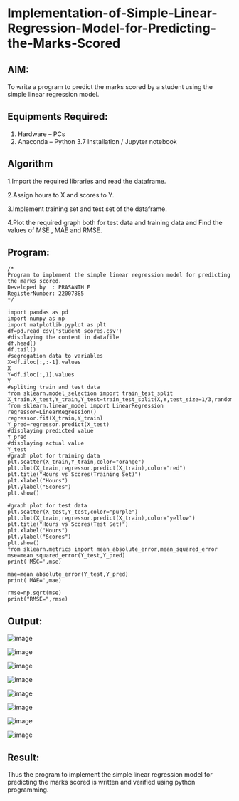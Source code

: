 # Implementation-of-Simple-Linear-Regression-Model-for-Predicting-the-Marks-Scored

## AIM:
To write a program to predict the marks scored by a student using the simple linear regression model.

## Equipments Required:
1. Hardware – PCs
2. Anaconda – Python 3.7 Installation / Jupyter notebook

## Algorithm
1.Import the required libraries and read the dataframe.

2.Assign hours to X and scores to Y.

3.Implement training set and test set of the dataframe. 

4.Plot the required graph both for test data and training data and Find the values of MSE , MAE and RMSE.

## Program:
```
/*
Program to implement the simple linear regression model for predicting the marks scored.
Developed by  : PRASANTH E
RegisterNumber: 22007885 
*/

import pandas as pd
import numpy as np
import matplotlib.pyplot as plt
df=pd.read_csv('student_scores.csv')
#displaying the content in datafile
df.head()
df.tail()
#segregation data to variables
X=df.iloc[:,:-1].values
X
Y=df.iloc[:,1].values
Y
#spliting train and test data
from sklearn.model_selection import train_test_split
X_train,X_test,Y_train,Y_test=train_test_split(X,Y,test_size=1/3,random_state=0)
from sklearn.linear_model import LinearRegression
regressor=LinearRegression()
regressor.fit(X_train,Y_train)
Y_pred=regressor.predict(X_test)
#displaying predicted value
Y_pred
#displaying actual value
Y_test
#graph plot for training data
plt.scatter(X_train,Y_train,color="orange")
plt.plot(X_train,regressor.predict(X_train),color="red")
plt.title("Hours vs Scores(Training Set)")
plt.xlabel("Hours")
plt.ylabel("Scores")
plt.show()

#graph plot for test data
plt.scatter(X_test,Y_test,color="purple")
plt.plot(X_train,regressor.predict(X_train),color="yellow")
plt.title("Hours vs Scores(Test Set)")
plt.xlabel("Hours")
plt.ylabel("Scores")
plt.show()
from sklearn.metrics import mean_absolute_error,mean_squared_error
mse=mean_squared_error(Y_test,Y_pred)
print('MSC=',mse)

mae=mean_absolute_error(Y_test,Y_pred)
print('MAE=',mae)

rmse=np.sqrt(mse)
print("RMSE=",rmse)

```

## Output:

![image](https://user-images.githubusercontent.com/114572171/201523084-e81ddd2f-5eea-4383-9c61-32e4c68f4f54.png)

![image](https://user-images.githubusercontent.com/114572171/201523098-affbe9a9-3bf7-4ae6-937e-0d495486f419.png)

![image](https://user-images.githubusercontent.com/114572171/201523107-3ee002bd-f069-4df4-9daf-008d9d9a0166.png)

![image](https://user-images.githubusercontent.com/114572171/201523117-f4885995-aad1-4589-b8d6-88453caf2926.png)

![image](https://user-images.githubusercontent.com/114572171/201523124-5bb5b6eb-7b53-446f-98cf-157df3ad019b.png)

![image](https://user-images.githubusercontent.com/114572171/201523587-2c1891af-cb6a-4d0c-a8ad-5d1d54ccdca1.png)

![image](https://user-images.githubusercontent.com/114572171/201523339-42a32abb-2bac-4a6c-a2d5-77105d607d88.png)

![image](https://user-images.githubusercontent.com/114572171/201523348-3ee7f4c3-ebe0-4069-801e-8f105c53c958.png)




## Result:
Thus the program to implement the simple linear regression model for predicting the marks scored is written and verified using python programming.
